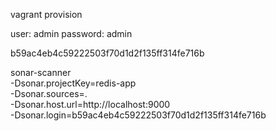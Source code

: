 vagrant provision

user: admin
password: admin

b59ac4eb4c59222503f70d1d2f135ff314fe716b

sonar-scanner \
  -Dsonar.projectKey=redis-app \
  -Dsonar.sources=. \
  -Dsonar.host.url=http://localhost:9000 \
  -Dsonar.login=b59ac4eb4c59222503f70d1d2f135ff314fe716b
